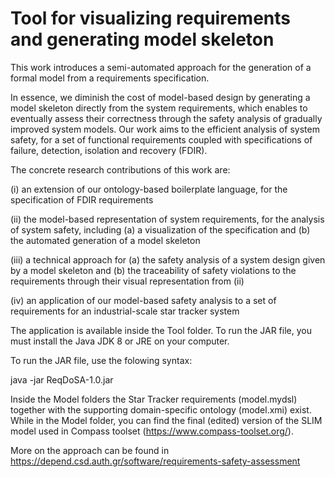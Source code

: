# Tool for visualizing requirements and generating model skeleton

This work introduces a semi-automated approach for the generation of a formal model from a requirements specification.

In essence, we diminish the cost of model-based design by generating a model skeleton directly from the system requirements, which enables to eventually assess their correctness through the safety analysis of gradually improved system models. Our work aims to the efficient analysis of system safety, for a set of functional requirements coupled with specifications of failure, detection, isolation and recovery (FDIR).

The concrete research contributions of this work are:

(i) an extension of our ontology-based boilerplate language, for the specification of FDIR requirements

(ii) the model-based representation of system requirements, for the analysis of system safety, including (a) a visualization of the specification and (b) the automated generation of a model skeleton

(iii) a technical approach for (a) the safety analysis of a system design given by a model skeleton and (b) the traceability of safety violations to the requirements through their visual representation from (ii)

(iv) an application of our model-based safety analysis to a set of requirements for an industrial-scale star tracker system


The application is available inside the Tool folder. To run the JAR file, you must install the Java JDK 8 or JRE on your computer.

To run the JAR file, use the folowing syntax:

java -jar ReqDoSA-1.0.jar

Inside the Model folders the Star Tracker requirements (model.mydsl) together with the supporting domain-specific ontology (model.xmi) exist. While in the Model folder, you can find the final (edited) version of the SLIM model used in Compass toolset (https://www.compass-toolset.org/).

More on the approach can be found in https://depend.csd.auth.gr/software/requirements-safety-assessment
